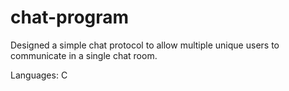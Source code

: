 # chat-program
Designed a simple chat protocol to allow multiple unique users to communicate in a single chat room.

Languages: C
